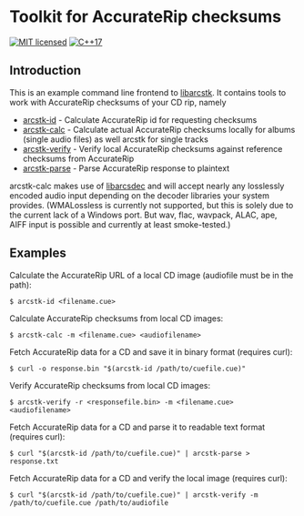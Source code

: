 # Toolkit for AccurateRip checksums

[![MIT licensed](https://img.shields.io/badge/license-MIT-blue.svg)](./LICENSE)
[![C++17](https://img.shields.io/badge/C++-17-darkblue.svg)](./API.md)


## Introduction

This is an example command line frontend to [libarcstk][1]. It contains tools to
work with AccurateRip checksums of your CD rip, namely

- [arcstk-id](./doc/texts/README.arcstk-id.md) - Calculate AccurateRip id
  for requesting checksums
- [arcstk-calc](./doc/texts/README.arcstk-calc.md) - Calculate actual
  AccurateRip checksums locally for albums (single audio files) as well arcstk
  for single tracks
- [arcstk-verify](./doc/texts/README.arcstk-verify.md) - Verify local
  AccurateRip checksums against reference checksums from AccurateRip
- [arcstk-parse](./doc/texts/README.arcstk-parse.md) - Parse AccurateRip
  response to plaintext

arcstk-calc makes use of [libarcsdec][2] and will accept nearly any losslessly
encoded audio input depending on the decoder libraries your system provides.
(WMALossless is currently not supported, but this is solely due to the current
lack of a Windows port. But wav, flac, wavpack, ALAC, ape, AIFF input is
possible and currently at least smoke-tested.)


## Examples

Calculate the AccurateRip URL of a local CD image (audiofile must be in the
path):

	$ arcstk-id <filename.cue>

Calculate AccurateRip checksums from local CD images:

	$ arcstk-calc -m <filename.cue> <audiofilename>

Fetch AccurateRip data for a CD and save it in binary format (requires curl):

	$ curl -o response.bin "$(arcstk-id /path/to/cuefile.cue)"

Verify AccurateRip checksums from local CD images:

	$ arcstk-verify -r <responsefile.bin> -m <filename.cue> <audiofilename>

Fetch AccurateRip data for a CD and parse it to readable text format (requires
curl):

	$ curl "$(arcstk-id /path/to/cuefile.cue)" | arcstk-parse > response.txt

Fetch AccurateRip data for a CD and verify the local image (requires curl):

	$ curl "$(arcstk-id /path/to/cuefile.cue)" | arcstk-verify -m /path/to/cuefile.cue /path/to/audiofile


[1]: https://codeberg.org/tristero/libarcstk
[2]: https://codeberg.org/tristero/libarcsdec

